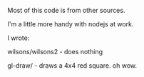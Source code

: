 Most of this code is from other sources.

I'm a little more handy with nodejs at work.

I wrote:

wilsons/wilsons2 - does nothing

gl-draw/ - draws a 4x4 red square. oh wow.
